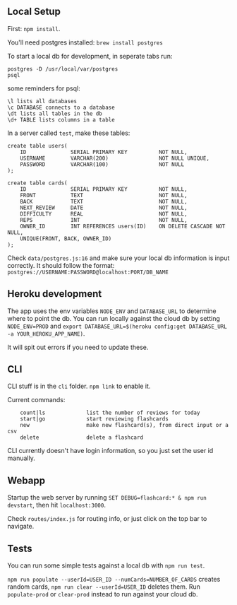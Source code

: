 ## Local Setup

First: `npm install`. 

You'll need postgres installed: `brew install postgres`

To start a local db for development, in seperate tabs run:
```
postgres -D /usr/local/var/postgres
psql
```
some reminders for psql:
```
\l lists all databases
\c DATABASE connects to a database
\dt lists all tables in the db
\d+ TABLE lists columns in a table
```

In a server called `test`, make these tables:
```
create table users(
    ID              SERIAL PRIMARY KEY          NOT NULL,
    USERNAME        VARCHAR(200)                NOT NULL UNIQUE,
    PASSWORD        VARCHAR(100)                NOT NULL
);

create table cards(
    ID              SERIAL PRIMARY KEY          NOT NULL,
    FRONT           TEXT                        NOT NULL,
    BACK            TEXT                        NOT NULL,
    NEXT_REVIEW     DATE                        NOT NULL,
    DIFFICULTY      REAL                        NOT NULL,
    REPS            INT                         NOT NULL,
    OWNER_ID        INT REFERENCES users(ID)    ON DELETE CASCADE NOT NULL,
    UNIQUE(FRONT, BACK, OWNER_ID)
);

```
Check `data/postgres.js:16` and make sure your local db information is input correctly. It should follow the format:
`postgres://USERNAME:PASSWORD@localhost:PORT/DB_NAME`

## Heroku development
The app uses the env variables `NODE_ENV` and `DATABASE_URL` to determine where to point the db. You can run locally against the cloud db by setting 
`NODE_ENV=PROD` and `export DATABASE_URL=$(heroku config:get DATABASE_URL -a YOUR_HEROKU_APP_NAME)`.

It will spit out errors if you need to update these.

## CLI
CLI stuff is in the `cli` folder. `npm link` to enable it.

Current commands: 
```
    count|ls             list the number of reviews for today
    start|go             start reviewing flashcards
    new                  make new flashcard(s), from direct input or a csv
    delete               delete a flashcard
```
CLI currently doesn't have login information, so you just set the user id manually.

## Webapp
Startup the web server by running `SET DEBUG=flashcard:* & npm run devstart`, then hit `localhost:3000`.

Check `routes/index.js` for routing info, or just click on the top bar to navigate.

## Tests
You can run some simple tests against a local db with `npm run test`. 

`npm run populate --userId=USER_ID --numCards=NUMBER_OF_CARDS` creates random cards, `npm run clear --userId=USER_ID` deletes them. Run `populate-prod` or `clear-prod` instead to run against your cloud db.